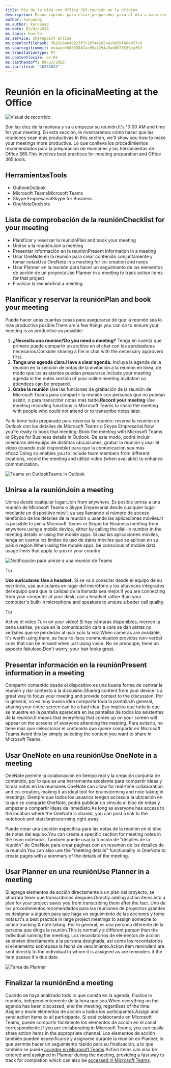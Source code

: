 ```yaml
---
title: Día de la vida con Office 365-reunión en la oficina
description: Pasos rápidos para estar preparados para el día a mano con Office 365
author: karuanag
ms.author: karuanag
ms.date: 02/01/2019
ms.topic: how-to
ms.service: sharepoint online
ms.openlocfilehash: fb2820a6492c3f7c107442e5aacbe5bf60adc7c8
ms.sourcegitcommit: ee4aebf60893887ae95a1294a9ad8975539ea762
ms.translationtype: MT
ms.contentlocale: es-ES
ms.lasthandoff: 09/23/2020
ms.locfileid: "48233642"
---
```

# <a name="meeting-at-the-office"></a><span data-ttu-id="236ad-103">Reunión en la oficina</span><span class="sxs-lookup"><span data-stu-id="236ad-103">Meeting at the Office</span></span>

![Visual de recorrido](media/ditl_meeting.png)

<span data-ttu-id="236ad-105">Son las diez de la mañana y va a empezar su reunión.</span><span class="sxs-lookup"><span data-stu-id="236ad-105">It's 10:00 AM and time for your meeting.</span></span> <span data-ttu-id="236ad-106">En esta sección, le mostraremos cómo hacer que las reuniones sean más productivas.</span><span class="sxs-lookup"><span data-stu-id="236ad-106">In this section, we'll show you how to make your meetings more productive.</span></span>  <span data-ttu-id="236ad-107">Lo que conlleva los procedimientos recomendados para la preparación de reuniones y las herramientas de Office 365.</span><span class="sxs-lookup"><span data-stu-id="236ad-107">This involves best practices for meeting preparation and Office 365 tools.</span></span>  

## <a name="tools"></a><span data-ttu-id="236ad-108">Herramientas</span><span class="sxs-lookup"><span data-stu-id="236ad-108">Tools</span></span>
- <span data-ttu-id="236ad-109">Outlook</span><span class="sxs-lookup"><span data-stu-id="236ad-109">Outlook</span></span>
- <span data-ttu-id="236ad-110">Microsoft Teams</span><span class="sxs-lookup"><span data-stu-id="236ad-110">Microsoft Teams</span></span>
- <span data-ttu-id="236ad-111">Skype Empresarial</span><span class="sxs-lookup"><span data-stu-id="236ad-111">Skype for Business</span></span>
- <span data-ttu-id="236ad-112">OneNote</span><span class="sxs-lookup"><span data-stu-id="236ad-112">OneNote</span></span>

## <a name="checklist-for-your-meeting"></a><span data-ttu-id="236ad-113">Lista de comprobación de la reunión</span><span class="sxs-lookup"><span data-stu-id="236ad-113">Checklist for your meeting</span></span>
- <span data-ttu-id="236ad-114">Planificar y reservar la reunión</span><span class="sxs-lookup"><span data-stu-id="236ad-114">Plan and book your meeting</span></span>
- <span data-ttu-id="236ad-115">Unirse a la reunión</span><span class="sxs-lookup"><span data-stu-id="236ad-115">Join a meeting</span></span>
- <span data-ttu-id="236ad-116">Presentar información en la reunión</span><span class="sxs-lookup"><span data-stu-id="236ad-116">Present information in a meeting</span></span>
- <span data-ttu-id="236ad-117">Usar OneNote en la reunión para crear contenido conjuntamente y tomar notas</span><span class="sxs-lookup"><span data-stu-id="236ad-117">Use OneNote in a meeting for co-creation and notes</span></span>
- <span data-ttu-id="236ad-118">Usar Planner en la reunión para hacer un seguimiento de los elementos de acción de un proyecto</span><span class="sxs-lookup"><span data-stu-id="236ad-118">Use Planner in a meeting to track action items for that project</span></span>
- <span data-ttu-id="236ad-119">Finalizar la reunión</span><span class="sxs-lookup"><span data-stu-id="236ad-119">End a meeting</span></span>
 
## <a name="plan-and-book-your-meeting"></a><span data-ttu-id="236ad-120">Planificar y reservar la reunión</span><span class="sxs-lookup"><span data-stu-id="236ad-120">Plan and book your meeting</span></span>
<span data-ttu-id="236ad-121">Puede hacer unas cuantas cosas para asegurarse de que la reunión sea lo más productiva posible:</span><span class="sxs-lookup"><span data-stu-id="236ad-121">There are a few things you can do to ensure your meeting is as productive as possible:</span></span>

1. <span data-ttu-id="236ad-122">**¿Necesita una reunión?**</span><span class="sxs-lookup"><span data-stu-id="236ad-122">**Do you need a meeting?**</span></span> <span data-ttu-id="236ad-123">Tenga en cuenta que primero puede compartir un archivo en el chat con los aprobadores necesarios.</span><span class="sxs-lookup"><span data-stu-id="236ad-123">Consider sharing a file in chat with the necessary approvers first.</span></span>  
1. <span data-ttu-id="236ad-124">**Tenga una agenda clara.**</span><span class="sxs-lookup"><span data-stu-id="236ad-124">**Have a clear agenda.**</span></span>  <span data-ttu-id="236ad-125">Incluya la agenda de la reunión en la sección de notas de la invitación a la reunión en línea, de modo que los asistentes puedan prepararse.</span><span class="sxs-lookup"><span data-stu-id="236ad-125">Include your meeting agenda in the notes section of your online meeting invitation so attendees can be prepared.</span></span>
1. <span data-ttu-id="236ad-126">**Grabe la reunión** Use las funciones de grabación de la reunión de Microsoft Teams para compartir la reunión con personas que no puedan asistir, o para transcribir notas más tarde.</span><span class="sxs-lookup"><span data-stu-id="236ad-126">**Record your meeting**  Use meeting recording functions in Microsoft Teams to share the meeting with people who could not attend or to transcribe notes later.</span></span>  

<span data-ttu-id="236ad-127">Ya lo tiene todo preparado para reservar la reunión: reserve la reunión en Outlook con los detalles de Microsoft Teams o Skype Empresarial.</span><span class="sxs-lookup"><span data-stu-id="236ad-127">Now you're ready to book that meeting:  Book the meeting with Microsoft Teams or Skype for Business details in Outlook.</span></span> <span data-ttu-id="236ad-128">De este modo, podrá incluir miembros del equipo de distintas ubicaciones, grabar la reunión y usar el vídeo (cuando esté disponible) para que la comunicación sea más eficaz.</span><span class="sxs-lookup"><span data-stu-id="236ad-128">Doing so enables you to include team members from different locations, record the meeting and utilize video (when available) to enhance communication.</span></span> 

![<span data-ttu-id="236ad-129">Teams en Outlook</span><span class="sxs-lookup"><span data-stu-id="236ad-129">Teams in Outlook</span></span> ](media/ditl_teamsoutlook.png)

## <a name="join-a-meeting"></a><span data-ttu-id="236ad-130">Unirse a la reunión</span><span class="sxs-lookup"><span data-stu-id="236ad-130">Join a meeting</span></span>
<span data-ttu-id="236ad-131">Unirse desde cualquier lugar:</span><span class="sxs-lookup"><span data-stu-id="236ad-131">Join from anywhere.</span></span> <span data-ttu-id="236ad-132">Es posible unirse a una reunión de Microsoft Teams o Skype Empresarial desde cualquier lugar mediante un dispositivo móvil, ya sea llamando al número de acceso telefónico de los detalles de la reunión o usando las aplicaciones móviles.</span><span class="sxs-lookup"><span data-stu-id="236ad-132">It is possible to join a Microsoft Teams or Skype for Business meeting from anywhere using a mobile device, either by calling the dial-in number in the meeting details or using the mobile apps.</span></span> <span data-ttu-id="236ad-133">Si usa las aplicaciones móviles, tenga en cuenta los límites de uso de datos móviles que se aplican en su país o región.</span><span class="sxs-lookup"><span data-stu-id="236ad-133">When using the mobile apps, be conscious of mobile data usage limits that apply to you or your country.</span></span>

![Notificación para unirse a una reunión de Teams](media/ditl_teamsjoin.png)

> [!TIP]
> <span data-ttu-id="236ad-135">**Use auriculares.**</span><span class="sxs-lookup"><span data-stu-id="236ad-135">**Use a headset.**</span></span> <span data-ttu-id="236ad-136">Si se va a conectar desde el equipo de su escritorio, use auriculares en lugar del micrófono y los altavoces integrados del equipo para que la calidad de la llamada sea mejor.</span><span class="sxs-lookup"><span data-stu-id="236ad-136">If you are connecting from your computer at your desk, use a headset rather than your computer's built-in microphone and speakers to ensure a better call quality.</span></span>

> [!TIP]
> <span data-ttu-id="236ad-137">Active el vídeo.</span><span class="sxs-lookup"><span data-stu-id="236ad-137">Turn on your video!</span></span> <span data-ttu-id="236ad-138">Si hay cámaras disponibles, merece la pena usarlas, ya que en la comunicación cara a cara se dan pistas no verbales que se perderían al usar solo la voz.</span><span class="sxs-lookup"><span data-stu-id="236ad-138">When cameras are available, it's worth using them, as face-to-face communication provides non-verbal cues that can be missed when just using voice.</span></span> <span data-ttu-id="236ad-139">No se preocupe, tiene un aspecto fabuloso.</span><span class="sxs-lookup"><span data-stu-id="236ad-139">Don't worry, your hair looks great.</span></span> 

## <a name="present-information-in-a-meeting"></a><span data-ttu-id="236ad-140">Presentar información en la reunión</span><span class="sxs-lookup"><span data-stu-id="236ad-140">Present information in a meeting</span></span>
<span data-ttu-id="236ad-141">Compartir contenido desde el dispositivo es una buena forma de centrar la reunión y dar contexto a la discusión.</span><span class="sxs-lookup"><span data-stu-id="236ad-141">Sharing content from your device is a great way to focus your meeting and provide context to the discussion.</span></span> <span data-ttu-id="236ad-142">Por lo general, no es muy buena idea compartir toda la pantalla.</span><span class="sxs-lookup"><span data-stu-id="236ad-142">In general, sharing your entire screen can be a bad idea.</span></span> <span data-ttu-id="236ad-143">Eso implica que todo lo que se muestre en la pantalla aparecerá en las pantallas de todos los asistentes de la reunión.</span><span class="sxs-lookup"><span data-stu-id="236ad-143">It means that everything that comes up on your screen will appear on the screens of everyone attending the meeting.</span></span> <span data-ttu-id="236ad-144">Para evitarlo, no tiene más que seleccionar el contenido que quiere compartir en Microsoft Teams.</span><span class="sxs-lookup"><span data-stu-id="236ad-144">Avoid this by simply selecting the content you want to share in Microsoft Teams.</span></span> 

## <a name="use-onenote-in-a-meeting"></a><span data-ttu-id="236ad-145">Usar OneNote en una reunión</span><span class="sxs-lookup"><span data-stu-id="236ad-145">Use OneNote in a meeting</span></span>
<span data-ttu-id="236ad-146">OneNote permite la colaboración en tiempo real y la creación conjunta de contenido, por lo que es una herramienta excelente para compartir ideas y tomar notas en las reuniones.</span><span class="sxs-lookup"><span data-stu-id="236ad-146">OneNote can allow for real-time collaboration and co-creation, making it an ideal tool for brainstorming and note taking in meetings.</span></span> <span data-ttu-id="236ad-147">Siempre que todos los usuarios tengan acceso a la ubicación en la que se comparte OneNote, podrá publicar un vínculo al bloc de notas y empezar a compartir ideas de inmediato.</span><span class="sxs-lookup"><span data-stu-id="236ad-147">As long as everyone has access to the location where the OneNote is shared, you can post a link to the notebook and start brainstorming right away.</span></span>

<span data-ttu-id="236ad-148">Puede crear una sección específica para las notas de la reunión en el bloc de notas del equipo.</span><span class="sxs-lookup"><span data-stu-id="236ad-148">You can create a specific section for meeting notes in the team notebook.</span></span> <span data-ttu-id="236ad-149">También puede usar la función de "detalles de la reunión" de OneNote para crear páginas con un resumen de los detalles de la reunión.</span><span class="sxs-lookup"><span data-stu-id="236ad-149">You can also use the "meeting details" functionality in OneNote to create pages with a summary of the details of the meeting.</span></span>

## <a name="use-planner-in-a-meeting"></a><span data-ttu-id="236ad-150">Usar Planner en una reunión</span><span class="sxs-lookup"><span data-stu-id="236ad-150">Use Planner in a meeting</span></span>
<span data-ttu-id="236ad-151">Si agrega elementos de acción directamente a un plan del proyecto, se ahorrará tener que transcribirlos después.</span><span class="sxs-lookup"><span data-stu-id="236ad-151">Directly adding action items into a plan for your project saves you from transcribing them after the fact.</span></span> <span data-ttu-id="236ad-152">Uno de los procedimientos recomendados para las reuniones de proyectos grandes es designar a alguien para que haga un seguimiento de las acciones y tome notas.</span><span class="sxs-lookup"><span data-stu-id="236ad-152">It's a best practice in large project meetings to assign someone to action tracking & note taking.</span></span> <span data-ttu-id="236ad-153">Por lo general, es una persona diferente de la persona que dirige la reunión.</span><span class="sxs-lookup"><span data-stu-id="236ad-153">This is normally a different person than the individual running the meeting.</span></span> <span data-ttu-id="236ad-154">Los recordatorios de elementos de acción se envían directamente a la persona designada, así como los recordatorios si el elemento sobrepasa la fecha de vencimiento.</span><span class="sxs-lookup"><span data-stu-id="236ad-154">Action item reminders are sent directly to the individual to whom it is assigned as are reminders if the item passes it's due date.</span></span> 

![Tarea de Planner](media/ditl_task.png)

## <a name="end-a-meeting"></a><span data-ttu-id="236ad-156">Finalizar la reunión</span><span class="sxs-lookup"><span data-stu-id="236ad-156">End a meeting</span></span>
<span data-ttu-id="236ad-157">Cuando se haya analizado todo lo que consta en la agenda, finalice la reunión, independientemente de la hora que sea.</span><span class="sxs-lookup"><span data-stu-id="236ad-157">When everything on the agenda has been discussed, end the meeting, regardless of the time.</span></span> <span data-ttu-id="236ad-158">Asigne y envíe elementos de acción a todos los participantes.</span><span class="sxs-lookup"><span data-stu-id="236ad-158">Assign and send action items to all participants.</span></span> <span data-ttu-id="236ad-159">Si está colaborando en Microsoft Teams, puede compartir fácilmente los elementos de acción en el canal correspondiente.</span><span class="sxs-lookup"><span data-stu-id="236ad-159">If you are collaborating in Microsoft Teams, you can easily share action items in the appropriate channel.</span></span> <span data-ttu-id="236ad-160">Los elementos de acción también pueden especificarse y asignarse durante la reunión en Planner, lo que permite hacer un seguimiento rápido para su finalización, a lo que también se puede [acceder en Microsoft Teams](https://support.office.com/article/use-planner-in-microsoft-teams-62798a9f-e8f7-4722-a700-27dd28a06ee0).</span><span class="sxs-lookup"><span data-stu-id="236ad-160">Action items can also be entered and assigned in Planner during the meeting, providing a fast way to track for completion which can also be [accessed in Microsoft Teams](https://support.office.com/article/use-planner-in-microsoft-teams-62798a9f-e8f7-4722-a700-27dd28a06ee0).</span></span> 